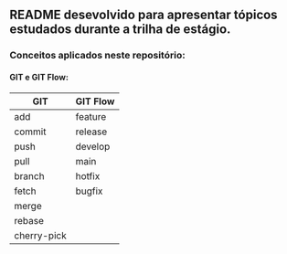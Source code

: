 ﻿## README desevolvido para apresentar tópicos estudados durante a trilha de estágio.
 
 ### Conceitos aplicados neste repositório:
 
 #### GIT e GIT Flow:
  
  |     GIT      | GIT Flow |
  | ------------ | -------- |
  |     add      |  feature |
  |    commit    |  release |
  |     push     |  develop |
  |     pull     |  main    |
  |    branch    |  hotfix  |
  |    fetch     |  bugfix  |
  |    merge     |          |
  |    rebase    |          |
  | cherry-pick  |          |

